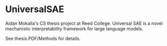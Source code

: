 # UniversalSAE
Aidan Mokalla's CS thesis project at Reed College. Universal SAE is a novel mechanistic interpretability framework for large language models.

See thesis.PDF/Methods for details.
